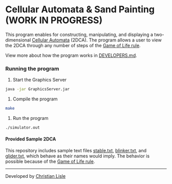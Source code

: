 # Cellular Automata & Sand Painting (WORK IN PROGRESS)

This program enables for constructing, manipulating, and displaying a two-dimensional [Cellular Automata](https://mathworld.wolfram.com/ElementaryCellularAutomaton.html) (2DCA). The program allows a user to view the 2DCA through any number of steps of the [Game of Life rule](https://en.wikipedia.org/wiki/Conway%27s_Game_of_Life).

View more about how the program works in [DEVELOPERS.md](DEVELOPERS.md).

### Running the program

1. Start the Graphics Server

```bash
java -jar GraphicsServer.jar
```

1. Compile the program

```bash
make
```

1. Run the program

```bash
./simulator.out
```

#### Provided Sample 2DCA
This repository includes sample text files [stable.txt](stable.txt), [blinker.txt](blinker.txt), and [glider.txt](glider.txt), which behave as their names would imply. The behavior is possible because of the [Game of Life rule](https://en.wikipedia.org/wiki/Conway%27s_Game_of_Life).

---

Developed by [Christian Lisle](http://christianlisle.com)